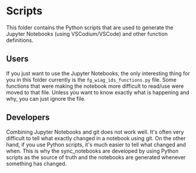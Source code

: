 # Scripts
This folder contains the Python scripts that are used to generate the Jupyter Notebooks (using VSCodium/VSCode) and other function definitions.

## Users

If you just want to use the Jupyter Notebooks, the only interesting thing  for you in this folder currently is the `fg_wiag_ids_functions.py` file. Some functions that were making the notebook more difficult to read/use were moved to that file. Unless you want to know exactly what is happening and why, you can just ignore the file.

## Developers
Combining Jupyter Notebooks and git does not work well. It's often very difficult to tell what exactly changed in a notebook using git. On the other hand, if you use Python scripts, it's much easier to tell what changed and when. This is why the sync_notebooks are developed by using Python scripts as the source of truth and the notebooks are generated whenever something has changed.